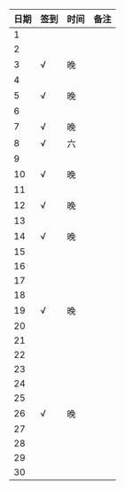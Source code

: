 日期|签到|时间|备注|
:---------------|:---------------|:---------------|:---------------
1||||
2||||
3|√|晚||
4||||
5|√|晚||
6||||
7|√|晚||
8|√|六||
9||||
10|√|晚||
11||||
12|√|晚||
13||||
14|√|晚||
15||||
16||||
17||||
18||||
19|√|晚||
20||||
21||||
22||||
23||||
24||||
25||||
26|√|晚||
27||||
28||||
29||||
30||||
